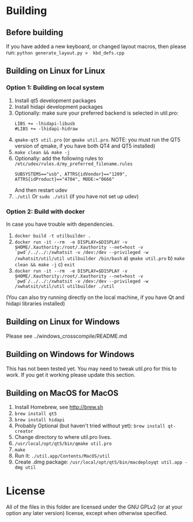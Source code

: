 # Building

## Before building

If you have added a new keyboard, or changed layout macros, then please run: ```python generate_layout.py >  kbd_defs.cpp```

## Building on Linux for Linux

### Option 1: Building on local system

1) Install qt5 development packages
2) Install hidapi development packages
3) Optionally: make sure your preferred backend is selected in util.pro:
   ```
   LIBS += -lhidapi-libusb
   #LIBS += -lhidapi-hidraw
   ```
4) ```qmake-qt5 util.pro```  (or ```qmake util.pro```. NOTE: you must run the QT5 version of qmake, if you have both QT4 and QT5 installed)
5) ```make clean && make -j```
6) Optionally: add the following rules to ```/etc/udev/rules.d/my_preferred_filename.rules```
   ```
   SUBSYSTEMS=="usb", ATTRS{idVendor}=="1209", ATTRS{idProduct}=="4704", MODE:="0666"
   ```
   And then restart udev
7) ```./util``` Or ```sudo ./util``` (if you have not set up udev)

### Option 2: Build with docker

In case you have trouble with dependencies.

1) ```docker build -t utilbuilder .```
2) ```docker run -it --rm  -e DISPLAY=$DISPLAY -v $HOME/.Xauthority:/root/.Xauthority --net=host -v `pwd`/../../:/xwhatsit -v /dev:/dev --privileged -w /xwhatsit/util/util utilbuilder /bin/bash```
   a) ```qmake util.pro```
   b) ```make clean && make -j```
   c) ```exit```
3) ```docker run -it --rm  -e DISPLAY=$DISPLAY -v $HOME/.Xauthority:/root/.Xauthority --net=host -v `pwd`/../../:/xwhatsit -v /dev:/dev --privileged -w /xwhatsit/util/util utilbuilder ./util```

(You can also try running directly on the local machine, if you have Qt and hidapi libraries installed)

## Building on Linux for Windows

Please see ../windows_crosscompile/README.md

## Building on Windows for Windows

This has not been tested yet. You may need to tweak util.pro for this to work. If you get it working please update this section.

## Building on MacOS for MacOS

1) Install Homebrew, see http://brew.sh
2) ```brew install qt5```
3) ```brew install hidapi```
4) Probably Optional (but haven't tried without yet): ```brew install qt-creator```
5) Change directory to where util.pro lives.
6) ```/usr/local/opt/qt5/bin/qmake util.pro```
7) ```make```
8) Run it: ```./util.app/Contents/MacOS/util```
9) Create .dmg package: ```/usr/local/opt/qt5/bin/macdeployqt util.app -dmg util```

# License

All of the files in this folder are licensed under the GNU GPLv2 (or at your option any later version) license, except when otherwise specified.
